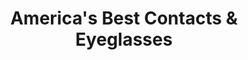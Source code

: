 ---
title: "America's Best Contacts & Eyeglasses"
url: /arnold/americas-best-contacts-and-eyeglasses/
shop: optician
---